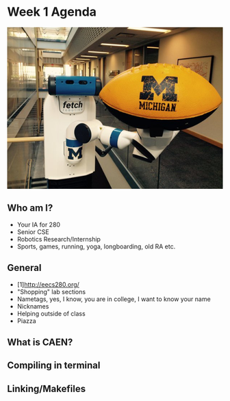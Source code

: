 # Week 1 Agenda
![Image](https://github.com/tgroechel/F17-280/blob/master/.other/pictures/fetch0.jpg) 
## Who am I?
- Your IA for 280
- Senior CSE
- Robotics Research/Internship
- Sports, games, running, yoga, longboarding, old RA etc.

## General
- [1]http://eecs280.org/
- "Shopping" lab sections
- Nametags, yes, I know, you are in college, I want to know your name
- Nicknames
- Helping outside of class
- Piazza

## What is CAEN?
## Compiling in terminal
## Linking/Makefiles
